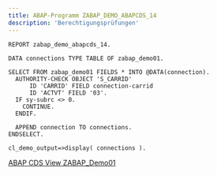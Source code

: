 ```yaml
---
title: ABAP-Programm ZABAP_DEMO_ABAPCDS_14
description: 'Berechtigungsprüfungen'
---
```


```abap
REPORT zabap_demo_abapcds_14.

DATA connections TYPE TABLE OF zabap_demo01.

SELECT FROM zabap_demo01 FIELDS * INTO @DATA(connection).
  AUTHORITY-CHECK OBJECT 'S_CARRID'
      ID 'CARRID' FIELD connection-carrid
      ID 'ACTVT' FIELD '03'.
  IF sy-subrc <> 0.
    CONTINUE.
  ENDIF.
  
  APPEND connection TO connections.
ENDSELECT.

cl_demo_output=>display( connections ).
```

[ABAP CDS View ZABAP_Demo01](../cds-views/zabap_demo01.md)